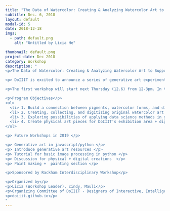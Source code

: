 ```yaml
---
title: "The Data of Watercolor: Creating & Analyzing Watercolor Art to Support Generative Art Creation"
subtitle: Dec. 6, 2018
layout: default
modal-id: 5
date: 2018-12-18
imgs: 
  - path: default.png
    alt: "Untitled by Licia He"

thumbnail: default.png
project-date: Dec 2018
category: Workshop
description: "
<p>The Data of Watercolor: Creating & Analyzing Watercolor Art to Support Generative Art Creation</p>

<p> DoIIIT is excited to announce a series of generative art experiments workshops during the upcoming week & Winter semester 2019. In this series of workshops entitled: \"The Data of Watercolor: Creating & Analyzing Watercolor Art to Support Generative Art Creation\", we invite a group of students and faculty who are passionate about redesigning processes of traditional art with digital tools and platforms. Creative outcomes of these workshops will be exhibited in the DOIIIT exhibition area, located on the 4th floor of the North Quad.</p>

<p>The first workshop will start next Thursday (12.6) from 12-3pm. In this event, we will introduce the project objective/resource, and watercolor making techniques. Participants will get hands-on experience in making watercolor paint from pigment and binders. </p>

<p>Program Objectives</p>
<ul>
  <li> 1. Build a connection between pigments, watercolor forms, and digital creations </p>
  <li> 2. Creating, collecting, and digitizing original watercolor art </p>
  <li> 3. Exploring possibilities of applying data science methods in generative art (i.e. if you treat colors/art pieces as datasets, what would you want to get from the dataset?) </p>
  <li> 4. Create physical art pieces for DoIIIT's exhibition area + digital interactive pieces for the display area </p>
</ul>

<p> Future Workshops in 2019 </p>

<p> Generative art in javascript/python </p>
<p> Introduce generative art resources </p>
<p> Tutorial for basic image processing in python </p>
<p> Discussion for physical + digital creations  </p>
<p> Paint making +  painting section </p>

<p>Sponsored by Rackham Interdisciplinary Workshop</p>

<p>Organized by</p>
<p>Licia (Workshop Leader), cindy, Mauli</p>
<p>Organizing Committee of DoIIIT - Designers of Interactive, Intelligent, and Interconnected Things 2018/2019</p>
<p>doiiit.github.io</p>
"
---
```

